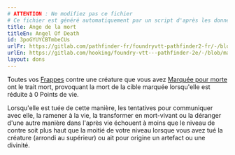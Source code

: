 ```yaml
---
# ATTENTION : Ne modifiez pas ce fichier
# Ce fichier est généré automatiquement par un script d'après les données du module Foundry VTT officiel et de sa traduction
title: Ange de la mort
titleEn: Angel Of Death
id: 3poGYUYCBTmbeCUs
urlFr: https://gitlab.com/pathfinder-fr/foundryvtt-pathfinder2-fr/-/blob/master/data/feats/3poGYUYCBTmbeCUs.htm
urlEn: https://gitlab.com/hooking/foundry-vtt---pathfinder-2e/-/blob/master/packs/data/feats.db/angel-of-death.json
layout: dons
---
```

Toutes vos [Frappes](../actions/frapper.md) contre une créature que vous avez [Marquée pour morte](../actions/marquer-pour-mort.md) ont le trait mort, provoquant la mort de la cible marquée lorsqu'elle est réduite à 0 Points de vie.

Lorsqu'elle est tuée de cette manière, les tentatives pour communiquer avec elle, la ramener à la vie, la transformer en mort-vivant ou la déranger d'une autre manière dans l'après vie échouent à moins que le niveau de contre soit plus haut que la moitié de votre niveau lorsque vous avez tué la créature (arrondi au supérieur) ou ait pour origine un artefact ou une divinité.
